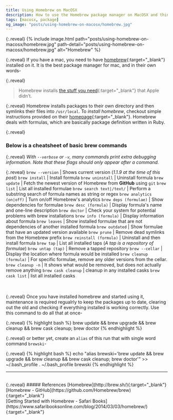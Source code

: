 ```yaml
---
title: Using Homebrew on MacOSX
description: How to use the Homebrew package manager on MacOSX and things to keep in mind while using it.
tags: [macosx, package]
og_image: "posts/using-homebrew-on-macosx/homebrew.jpg"
---
```


{:.reveal}
{% include image.html path="posts/using-homebrew-on-macosx/homebrew.jpg" path-detail="posts/using-homebrew-on-macosx/homebrew.jpg" alt="Homebrew" %}

{:.reveal}
If you have a mac, you need to have [homebrew](http://brew.sh/){:target="_blank"} installed on it. It is the best package manager for mac, and in their own words-

{:.reveal}
> Homebrew installs [the stuff you need](https://github.com/Homebrew/homebrew-core/tree/master/Formula){:target="_blank"} that Apple didn’t.

{:.reveal}
Homebrew installs packages to their own directory and then symlinks their files into `/usr/local`. To _install homebrew_, checkout simple instructions provided on their [homepage](http://brew.sh/){:target="_blank"}. Homebrew deals with formulas, which are basically package definition written in Ruby.

{:.reveal}
### Below is a cheatsheet of basic brew commands

{:.reveal}
_With `--verbose` or `-v`, many commands print extra debugging information. Note that these flags should only appear after a command._

{:.reveal}
`brew --version` | Shows current version (_1.1.9 at the time of this post_)
`brew install` | Install formula
`brew uninstall` | Uninstall formula
`brew update` | Fetch the newest version of Homebrew from __GitHub__ using `git`
`brew list` | List all installed formulae
`brew search text|/text/` | Perform a substring search of formula names as string or regex
`brew analytics (on|off)` | Turn on/off Homebrew's analytics
`brew deps (formulae)` | Show dependencies for formulae
`brew desc (formula)` | Display formula's name and one-line description
`brew doctor` | Check your system for potential problems with brew installations
`brew info (formula)` | Display information about formula
`brew leaves` | Show installed formulae that are not dependencies of another installed formula
`brew outdated` | Show formulae that have an updated version available
`brew prune` | Remove dead symlinks from the Homebrew prefix
`brew reinstall (formula)` | Uninstall and then install formula
`brew tap` | List all installed taps (_A tap is a repository of formulae_)
`brew untap (tap)` | Remove a tapped repository
`brew --cellar` | Display the location where formula would be installed
`brew cleanup (formula)` | For specific formulae, remove any older versions from the cellar.
`brew cleanup -n` | It shows what would be removed, but does not actually remove anything
`brew cask cleanup` | cleanup in any installed casks
`brew cask list` | list all installed casks

<br>
<br>
{:.reveal}
Once you have installed homebrew and started using it, maintenance is required regualrly to keep the packages up to date, clearing out the old and checking if everything installed is working correctly. Use this command to do all that at once-

{:.reveal}
{% highlight bash %}
brew update && brew upgrade && brew cleanup && brew cask cleanup; brew doctor
{% endhighlight %}

{:.reveal}
or better yet, create an `alias` of this run that with single word command `brewski`-

{:.reveal}
{% highlight bash %}
echo "alias brewski='brew update && brew upgrade && brew cleanup && brew cask cleanup; brew doctor'" >> ~/.bash_profile
. ~/.bash_profile
brewski
{% endhighlight %}


---
<br>
{:.reveal}
##### References
[Homebrew](http://brew.sh/){:target="_blank"}
<br>
[Homebrew - GitHub](https://github.com/Homebrew/brew){:target="_blank"}
<br>
[Getting Started with Homebrew - Safari Books](https://www.safaribooksonline.com/blog/2014/03/03/homebrew/){:target="_blank"}


